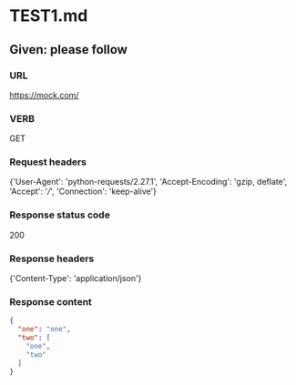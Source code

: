 # TEST1.md
## Given: please follow
### URL
https://mock.com/
### VERB
GET
### Request headers
{'User-Agent': 'python-requests/2.27.1', 'Accept-Encoding': 'gzip, deflate', 'Accept': '*/*', 'Connection': 'keep-alive'}
### Response status code
200
### Response headers
{'Content-Type': 'application/json'}
###  Response content

~~~json
{
  "one": "one",
  "two": [
    "one",
    "two"
  ]
}
~~~


